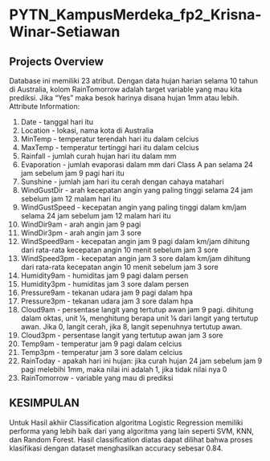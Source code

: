 # PYTN_KampusMerdeka_fp2_Krisna-Winar-Setiawan
## Projects Overview
Database ini memiliki 23 atribut. Dengan data hujan harian selama 10 tahun di Australia,
kolom RainTomorrow adalah target variable yang mau kita prediksi. Jika “Yes” maka
besok harinya disana hujan 1mm atau lebih.
Attribute Information:
1. Date - tanggal hari itu
2. Location - lokasi, nama kota di Australia
3. MinTemp - temperatur terendah hari itu dalam celcius
4. MaxTemp - temperatur tertinggi hari itu dalam celcius
5. Rainfall - jumlah curah hujan hari itu dalam mm
6. Evaporation - jumlah evaporasi dalam mm dari Class A pan selama 24 jam
sebelum jam 9 pagi hari itu
7. Sunshine - jumlah jam hari itu cerah dengan cahaya matahari
8. WindGustDir - arah kecepatan angin yang paling tinggi selama 24 jam sebelum
jam 12 malam hari itu
9. WindGustSpeed - kecepatan angin yang paling tinggi dalam km/jam selama 24
jam sebelum jam 12 malam hari itu
10. WindDir9am - arah angin jam 9 pagi
11. WindDir3pm - arah angin jam 3 sore
12. WindSpeed9am - kecepatan angin jam 9 pagi dalam km/jam dihitung dari
rata-rata kecepatan angin 10 menit sebelum jam 3 sore
13. WindSpeed3pm - kecepatan angin jam 3 sore dalam km/jam dihitung dari
rata-rata kecepatan angin 10 menit sebelum jam 3 sore
14. Humidity9am - humiditas jam 9 pagi dalam persen
15. Humidity3pm - humiditas jam 3 sore dalam persen
16. Pressure9am - tekanan udara jam 9 pagi dalam hpa
17. Pressure3pm - tekanan udara jam 3 sore dalam hpa
18. Cloud9am - persentase langit yang tertutup awan jam 9 pagi. dihitung dalam
oktas, unit ⅛, menghitung berapa unit ⅛ dari langit yang tertutup awan. Jika 0,
langit cerah, jika 8, langit sepenuhnya tertutup awan.
19. Cloud3pm - persentase langit yang tertutup awan jam 3 sore
20. Temp9am - temperatur jam 9 pagi dalam celcius
21. Temp3pm - temperatur jam 3 sore dalam celcius
22. RainToday - apakah hari ini hujan: jika curah hujan 24 jam sebelum jam 9 pagi
melebihi 1mm, maka nilai ini adalah 1, jika tidak nilai nya 0
23. RainTomorrow - variable yang mau di prediksi

## KESIMPULAN
Untuk Hasil akhiir Classification algoritma Logistic Regression memiliki performa yang lebih baik dari yang algoritma yang lain seperti SVM, KNN, dan Random Forest. Hasil classification diatas dapat dilihat bahwa proses klasifikasi dengan dataset menghasilkan accuracy sebesar 0.84. 
